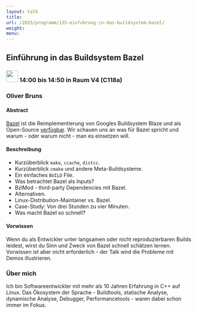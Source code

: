```yaml
---
layout: talk
title:
url: /2025/programm/135-einfuhrung-in-das-buildsystem-bazel/
weight:
menu:
---
```

## Einführung in das Buildsystem Bazel

### <img height = "32" src="../../../images/talk.svg"> 14:00 bis 14:50 in Raum V4 (C118a)

### Oliver Bruns

#### Abstract

[Bazel](https://bazel.build) ist die Reimplementierung von Googles Buildsystem Blaze und als Open-Source [verfügbar](https://github.com/bazelbuild/bazel). Wir schauen uns an was für Bazel spricht und warum - oder warum nicht - man es einsetzen will.

#### Beschreibung

* Kurzüberblick `make`, `ccache`, `distcc`.  
* Kurzüberblick `cmake` und andere Meta-Buildsysteme.  
* Ein einfaches `BUILD` File.  
* Was betrachtet Bazel als Inputs?  
* BzlMod - third-party Dependencies mit Bazel.  
* Alternativen.  
* Linux-Distribution-Maintainer vs. Bazel.  
* Case-Study: Von drei Stunden zu vier Minuten.  
* Was macht Bazel so schnell?

#### Vorwissen

Wenn du als Entwickler unter langsamen oder nicht reproduzierbaren Builds leidest, wirst du Sinn und Zweck von Bazel schnell schätzen lernen. Vorwissen ist aber nicht erforderlich - der Talk wird die Probleme mit Demos illustrieren.

### Über mich

Ich bin Softwareentwickler mit mehr als 10 Jahren Erfahrung in C++ auf Linux. Das Ökosystem der Sprache - Buildtools, statische Analyse, dynamische Analyse, Debugger, Performancetools - waren dabei schon immer im Fokus.

